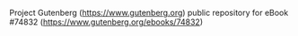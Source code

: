Project Gutenberg (https://www.gutenberg.org) public repository for
eBook #74832 (https://www.gutenberg.org/ebooks/74832)
